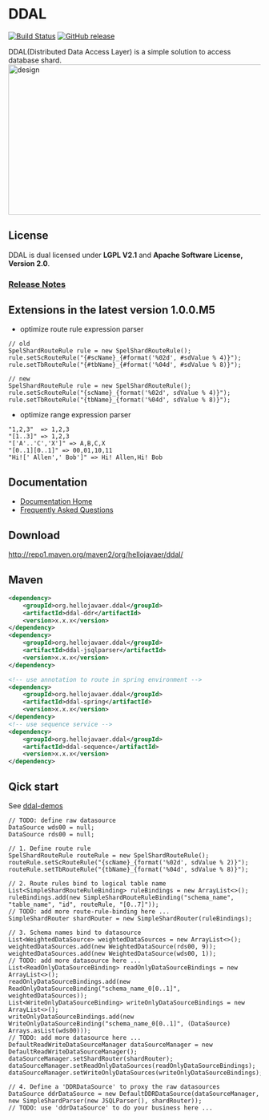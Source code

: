 # DDAL

[![Build Status](https://travis-ci.org/hellojavaer/ddal.svg?branch=master)](https://travis-ci.org/hellojavaer/ddal)
[![GitHub release](https://img.shields.io/github/release/hellojavaer/ddal.svg)](https://github.com/hellojavaer/ddal/releases)

DDAL(Distributed Data Access Layer) is a simple solution to access database shard.
<img src="https://github.com/hellojavaer/ddal/blob/master/docs/img/design.png" width = "580" height = "300" alt="design" align=center />

## License

DDAL is dual licensed under **LGPL V2.1** and **Apache Software License, Version 2.0**.

### [Release Notes](https://github.com/hellojavaer/ddal/releases)

## Extensions in the latest version 1.0.0.M5

- optimize route rule expression parser

```
// old
SpelShardRouteRule rule = new SpelShardRouteRule();
rule.setScRouteRule("{#scName}_{#format('%02d', #sdValue % 4)}");
rule.setTbRouteRule("{#tbName}_{#format('%04d', #sdValue % 8)}");

// new
SpelShardRouteRule rule = new SpelShardRouteRule();
rule.setScRouteRule("{scName}_{format('%02d', sdValue % 4)}");
rule.setTbRouteRule("{tbName}_{format('%04d', sdValue % 8)}");
```

- optimize range expression parser

```
"1,2,3"  => 1,2,3
"[1..3]" => 1,2,3
"['A'..'C','X']" => A,B,C,X
"[0..1][0..1]" => 00,01,10,11
"Hi![' Allen',' Bob']" => Hi! Allen,Hi! Bob
```

## Documentation

- [Documentation Home](https://github.com/hellojavaer/ddal/wiki)
- [Frequently Asked Questions](https://github.com/hellojavaer/ddal/wiki/faq)


## Download

http://repo1.maven.org/maven2/org/hellojavaer/ddal/

## Maven

```xml
<dependency>
    <groupId>org.hellojavaer.ddal</groupId>
    <artifactId>ddal-ddr</artifactId>
    <version>x.x.x</version>
</dependency>
<dependency>
    <groupId>org.hellojavaer.ddal</groupId>
    <artifactId>ddal-jsqlparser</artifactId>
    <version>x.x.x</version>
</dependency>

<!-- use annotation to route in spring environment -->
<dependency>
    <groupId>org.hellojavaer.ddal</groupId>
    <artifactId>ddal-spring</artifactId>
    <version>x.x.x</version>
</dependency>
<!-- use sequence service -->
<dependency>
    <groupId>org.hellojavaer.ddal</groupId>
    <artifactId>ddal-sequence</artifactId>
    <version>x.x.x</version>
</dependency>

```

## Qick start

See [ddal-demos](https://github.com/hellojavaer/ddal-demos/)
```
// TODO: define raw datasource
DataSource wds00 = null;
DataSource rds00 = null;

// 1. Define route rule
SpelShardRouteRule routeRule = new SpelShardRouteRule();
routeRule.setScRouteRule("{scName}_{format('%02d', sdValue % 2)}");
routeRule.setTbRouteRule("{tbName}_{format('%04d', sdValue % 8)}");

// 2. Route rules bind to logical table name
List<SimpleShardRouteRuleBinding> ruleBindings = new ArrayList<>();
ruleBindings.add(new SimpleShardRouteRuleBinding("schema_name", "table_name", "id", routeRule, "[0..7]"));
// TODO: add more route-rule-binding here ...
SimpleShardRouter shardRouter = new SimpleShardRouter(ruleBindings);

// 3. Schema names bind to datasource
List<WeightedDataSource> weightedDataSources = new ArrayList<>();
weightedDataSources.add(new WeightedDataSource(rds00, 9));
weightedDataSources.add(new WeightedDataSource(wds00, 1));
// TODO: add more datasource here ...
List<ReadOnlyDataSourceBinding> readOnlyDataSourceBindings = new ArrayList<>();
readOnlyDataSourceBindings.add(new ReadOnlyDataSourceBinding("schema_name_0[0..1]", weightedDataSources));
List<WriteOnlyDataSourceBinding> writeOnlyDataSourceBindings = new ArrayList<>();
writeOnlyDataSourceBindings.add(new WriteOnlyDataSourceBinding("schema_name_0[0..1]", (DataSource) Arrays.asList(wds00)));
// TODO: add more datasource here ...
DefaultReadWriteDataSourceManager dataSourceManager = new DefaultReadWriteDataSourceManager();
dataSourceManager.setShardRouter(shardRouter);
dataSourceManager.setReadOnlyDataSources(readOnlyDataSourceBindings);
dataSourceManager.setWriteOnlyDataSources(writeOnlyDataSourceBindings);

// 4. Define a 'DDRDataSource' to proxy the raw datasources
DataSource ddrDataSource = new DefaultDDRDataSource(dataSourceManager, new SimpleShardParser(new JSQLParser(), shardRouter));
// TODO: use 'ddrDataSource' to do your business here ...
```
